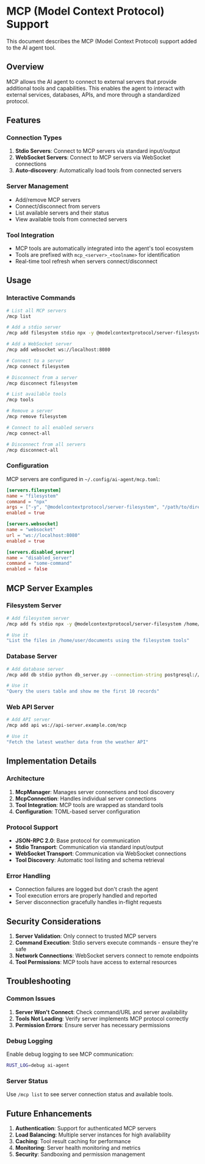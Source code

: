 # MCP (Model Context Protocol) Support

This document describes the MCP (Model Context Protocol) support added to the AI agent tool.

## Overview

MCP allows the AI agent to connect to external servers that provide additional tools and capabilities. This enables the agent to interact with external services, databases, APIs, and more through a standardized protocol.

## Features

### Connection Types

1. **Stdio Servers**: Connect to MCP servers via standard input/output
2. **WebSocket Servers**: Connect to MCP servers via WebSocket connections
3. **Auto-discovery**: Automatically load tools from connected servers

### Server Management

- Add/remove MCP servers
- Connect/disconnect from servers
- List available servers and their status
- View available tools from connected servers

### Tool Integration

- MCP tools are automatically integrated into the agent's tool ecosystem
- Tools are prefixed with `mcp_<server>_<toolname>` for identification
- Real-time tool refresh when servers connect/disconnect

## Usage

### Interactive Commands

```bash
# List all MCP servers
/mcp list

# Add a stdio server
/mcp add filesystem stdio npx -y @modelcontextprotocol/server-filesystem /path/to/directory

# Add a WebSocket server
/mcp add websocket ws://localhost:8080

# Connect to a server
/mcp connect filesystem

# Disconnect from a server
/mcp disconnect filesystem

# List available tools
/mcp tools

# Remove a server
/mcp remove filesystem

# Connect to all enabled servers
/mcp connect-all

# Disconnect from all servers
/mcp disconnect-all
```

### Configuration

MCP servers are configured in `~/.config/ai-agent/mcp.toml`:

```toml
[servers.filesystem]
name = "filesystem"
command = "npx"
args = ["-y", "@modelcontextprotocol/server-filesystem", "/path/to/directory"]
enabled = true

[servers.websocket]
name = "websocket"
url = "ws://localhost:8080"
enabled = true

[servers.disabled_server]
name = "disabled_server"
command = "some-command"
enabled = false
```

## MCP Server Examples

### Filesystem Server

```bash
# Add filesystem server
/mcp add fs stdio npx -y @modelcontextprotocol/server-filesystem /home/user/documents

# Use it
"List the files in /home/user/documents using the filesystem tools"
```

### Database Server

```bash
# Add database server
/mcp add db stdio python db_server.py --connection-string postgresql://user:pass@localhost/db

# Use it
"Query the users table and show me the first 10 records"
```

### Web API Server

```bash
# Add API server
/mcp add api ws://api-server.example.com/mcp

# Use it
"Fetch the latest weather data from the weather API"
```

## Implementation Details

### Architecture

1. **McpManager**: Manages server connections and tool discovery
2. **McpConnection**: Handles individual server connections
3. **Tool Integration**: MCP tools are wrapped as standard tools
4. **Configuration**: TOML-based server configuration

### Protocol Support

- **JSON-RPC 2.0**: Base protocol for communication
- **Stdio Transport**: Communication via standard input/output
- **WebSocket Transport**: Communication via WebSocket connections
- **Tool Discovery**: Automatic tool listing and schema retrieval

### Error Handling

- Connection failures are logged but don't crash the agent
- Tool execution errors are properly handled and reported
- Server disconnection gracefully handles in-flight requests

## Security Considerations

1. **Server Validation**: Only connect to trusted MCP servers
2. **Command Execution**: Stdio servers execute commands - ensure they're safe
3. **Network Connections**: WebSocket servers connect to remote endpoints
4. **Tool Permissions**: MCP tools have access to external resources

## Troubleshooting

### Common Issues

1. **Server Won't Connect**: Check command/URL and server availability
2. **Tools Not Loading**: Verify server implements MCP protocol correctly
3. **Permission Errors**: Ensure server has necessary permissions

### Debug Logging

Enable debug logging to see MCP communication:

```bash
RUST_LOG=debug ai-agent
```

### Server Status

Use `/mcp list` to see server connection status and available tools.

## Future Enhancements

1. **Authentication**: Support for authenticated MCP servers
2. **Load Balancing**: Multiple server instances for high availability
3. **Caching**: Tool result caching for performance
4. **Monitoring**: Server health monitoring and metrics
5. **Security**: Sandboxing and permission management